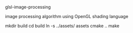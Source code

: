 glsl-image-processing

image processing algorithm using OpenGL shading language


mkdir build
cd build
ln -s ../assets/ assets
cmake ..
make
